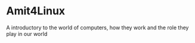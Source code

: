 # Amit4Linux
A introductory to the world of computers, how they work and the role they play in our world
